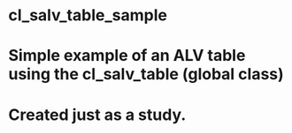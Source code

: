 # cl_salv_table_sample

# Simple example of an ALV table using the cl_salv_table (global class)

# Created just as a study.
